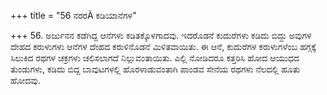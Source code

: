 +++
title = "56 ನರರÀ ಕಡಿಯಾನೆಗಳ"

+++
56. ಅರ್ಜುನನ ಕಡೆಗಿದ್ದ ಆನೆಗಳು ಕಡಿತಕ್ಕೊಳಗಾದವು. ಇದರೊಡನೆ ಕುದುರೆಗಳು ಕಡಿದು ಬಿದ್ದು ಅವುಗಳ ದೇಹದ ಕರುಳುಗಳು ಆನೆಗಳ ದೇಹದ ಕರುಳಿನೊಡನೆ ಮಿಳಿತವಾಯಿತು. ಈ ಆನೆ, ಕುದುರೆಗಳ ಕರುಳುಗಳೆಂಬ ಹಗ್ಗಕ್ಕೆ ಸಿಲುಕಿದ ರಥಗಳ ಚಕ್ರಗಳು ಚಲಿಸಲಾಗದೆ ನಿಲ್ಲುವಂತಾಯಿತು. ಎಲ್ಲಿ ನೋಡಿದರೂ ಕತ್ತರಿಸಿ ಹೋದ ಆಯುಧದ ತುಂಡುಗಳು, ಕಡಿದು ಬಿದ್ದ ಬಾವುಟಗಳಲ್ಲಿ ಹೊರಳಾಡುವಂತಾಗಿ ಪಾಂಡವ ಸೇನೆಯ ರಥಗಳು ನೆಲದಲ್ಲಿ ಹೂತು ಹೋದವು.